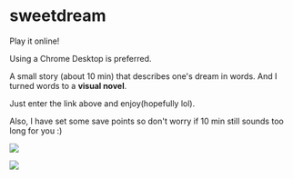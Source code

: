 # sweetdream
Play it online!

Using a Chrome Desktop is preferred.

A small story (about 10 min) that describes one's dream in words.
And I turned words to a **visual novel**.

Just enter the link above and enjoy(hopefully lol).

Also, I have set some save points so don't worry if 10 min still sounds too long for you :)


![](https://github.com/yx-z/sweetdream/blob/master/pic/1.png?raw=true)

![](https://github.com/yx-z/sweetdream/blob/master/pic/2.png?raw=true)
